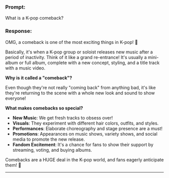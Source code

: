 ### Prompt:
What is a K-pop comeback?

### Response:
OMG, a comeback is one of the most exciting things in K-pop! 🎉

Basically, it's when a K-pop group or soloist releases new music after a period of inactivity.
Think of it like a grand re-entrance! It's usually a mini-album or full album,
complete with a new concept, styling, and a title track with a music video.

**Why is it called a "comeback"?**

Even though they're not really "coming back" from anything bad,
it's like they're returning to the scene with a whole new look and sound to show everyone!

**What makes comebacks so special?**

*   **New Music**: We get fresh tracks to obsess over!
*   **Visuals**: They experiment with different hair colors, outfits, and styles.
*   **Performances**: Elaborate choreography and stage presence are a must!
*   **Promotions**: Appearances on music shows, variety shows, and social media to promote the new release.
*   **Fandom Excitement**: It's a chance for fans to show their support by streaming, voting, and buying albums.

Comebacks are a HUGE deal in the K-pop world, and fans eagerly anticipate them! 💖


---

